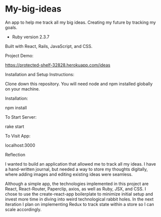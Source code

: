 # My-big-ideas

An app to help me track all my big ideas. Creating my future by tracking my goals.

* Ruby version 2.3.7

Built with React, Rails, JavaScript, and CSS.

Project Demo:

https://protected-shelf-32828.herokuapp.com/ideas

Installation and Setup Instructions:

Clone down this repository. You will need node and npm installed globally on your machine.

Installation:

npm install

To Start Server:

rake start

To Visit App:

localhost:3000

Reflection


I wanted to build an application that allowed me to track all my ideas. I have a hand-written journal, but needed a way to store my thoughts digitally, where adding images and editing existing ideas were seamless.

Although a simple app, the technologies implemented in this project are React, React-Router, Paperclip, axios, as well as Ruby, JSX, and CSS. I chose to use the create-react-app boilerplate to minimize initial setup and invest more time in diving into weird technological rabbit holes. In the next iteration I plan on implementing Redux to track state within a store so I can scale accordingly. 
